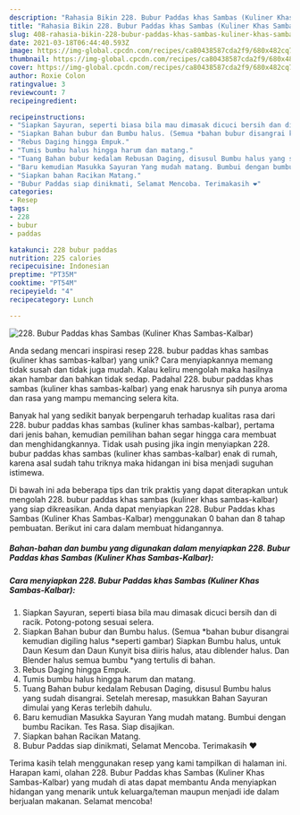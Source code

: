 ```yaml
---
description: "Rahasia Bikin 228. Bubur Paddas khas Sambas (Kuliner Khas Sambas-Kalbar), Bikin Ngiler"
title: "Rahasia Bikin 228. Bubur Paddas khas Sambas (Kuliner Khas Sambas-Kalbar), Bikin Ngiler"
slug: 408-rahasia-bikin-228-bubur-paddas-khas-sambas-kuliner-khas-sambas-kalbar-bikin-ngiler
date: 2021-03-18T06:44:40.593Z
image: https://img-global.cpcdn.com/recipes/ca80438587cda2f9/680x482cq70/228-bubur-paddas-khas-sambas-kuliner-khas-sambas-kalbar-foto-resep-utama.jpg
thumbnail: https://img-global.cpcdn.com/recipes/ca80438587cda2f9/680x482cq70/228-bubur-paddas-khas-sambas-kuliner-khas-sambas-kalbar-foto-resep-utama.jpg
cover: https://img-global.cpcdn.com/recipes/ca80438587cda2f9/680x482cq70/228-bubur-paddas-khas-sambas-kuliner-khas-sambas-kalbar-foto-resep-utama.jpg
author: Roxie Colon
ratingvalue: 3
reviewcount: 7
recipeingredient:

recipeinstructions:
- "Siapkan Sayuran, seperti biasa bila mau dimasak dicuci bersih dan di racik. Potong-potong sesuai selera."
- "Siapkan Bahan bubur dan Bumbu halus. (Semua *bahan bubur disangrai kemudian digiling halus *seperti gambar) Siapkan Bumbu halus, untuk Daun Kesum dan Daun Kunyit bisa diiris halus, atau diblender halus. Dan Blender halus semua bumbu *yang tertulis di bahan."
- "Rebus Daging hingga Empuk."
- "Tumis bumbu halus hingga harum dan matang."
- "Tuang Bahan bubur kedalam Rebusan Daging, disusul Bumbu halus yang sudah disangrai. Setelah meresap, masukkan Bahan Sayuran dimulai yang Keras terlebih dahulu."
- "Baru kemudian Masukka Sayuran Yang mudah matang. Bumbui dengan bumbu Racikan. Tes Rasa. Siap disajikan."
- "Siapkan bahan Racikan Matang."
- "Bubur Paddas siap dinikmati, Selamat Mencoba. Terimakasih ❤️"
categories:
- Resep
tags:
- 228
- bubur
- paddas

katakunci: 228 bubur paddas 
nutrition: 225 calories
recipecuisine: Indonesian
preptime: "PT35M"
cooktime: "PT54M"
recipeyield: "4"
recipecategory: Lunch

---
```



![228. Bubur Paddas khas Sambas (Kuliner Khas Sambas-Kalbar)](https://img-global.cpcdn.com/recipes/ca80438587cda2f9/680x482cq70/228-bubur-paddas-khas-sambas-kuliner-khas-sambas-kalbar-foto-resep-utama.jpg)

Anda sedang mencari inspirasi resep 228. bubur paddas khas sambas (kuliner khas sambas-kalbar) yang unik? Cara menyiapkannya memang tidak susah dan tidak juga mudah. Kalau keliru mengolah maka hasilnya akan hambar dan bahkan tidak sedap. Padahal 228. bubur paddas khas sambas (kuliner khas sambas-kalbar) yang enak harusnya sih punya aroma dan rasa yang mampu memancing selera kita.



Banyak hal yang sedikit banyak berpengaruh terhadap kualitas rasa dari 228. bubur paddas khas sambas (kuliner khas sambas-kalbar), pertama dari jenis bahan, kemudian pemilihan bahan segar hingga cara membuat dan menghidangkannya. Tidak usah pusing jika ingin menyiapkan 228. bubur paddas khas sambas (kuliner khas sambas-kalbar) enak di rumah, karena asal sudah tahu triknya maka hidangan ini bisa menjadi suguhan istimewa.


Di bawah ini ada beberapa tips dan trik praktis yang dapat diterapkan untuk mengolah 228. bubur paddas khas sambas (kuliner khas sambas-kalbar) yang siap dikreasikan. Anda dapat menyiapkan 228. Bubur Paddas khas Sambas (Kuliner Khas Sambas-Kalbar) menggunakan 0 bahan dan 8 tahap pembuatan. Berikut ini cara dalam membuat hidangannya.

<!--inarticleads1-->

##### Bahan-bahan dan bumbu yang digunakan dalam menyiapkan 228. Bubur Paddas khas Sambas (Kuliner Khas Sambas-Kalbar):





<!--inarticleads2-->

##### Cara menyiapkan 228. Bubur Paddas khas Sambas (Kuliner Khas Sambas-Kalbar):

1. Siapkan Sayuran, seperti biasa bila mau dimasak dicuci bersih dan di racik. Potong-potong sesuai selera.
1. Siapkan Bahan bubur dan Bumbu halus. (Semua *bahan bubur disangrai kemudian digiling halus *seperti gambar) Siapkan Bumbu halus, untuk Daun Kesum dan Daun Kunyit bisa diiris halus, atau diblender halus. Dan Blender halus semua bumbu *yang tertulis di bahan.
1. Rebus Daging hingga Empuk.
1. Tumis bumbu halus hingga harum dan matang.
1. Tuang Bahan bubur kedalam Rebusan Daging, disusul Bumbu halus yang sudah disangrai. Setelah meresap, masukkan Bahan Sayuran dimulai yang Keras terlebih dahulu.
1. Baru kemudian Masukka Sayuran Yang mudah matang. Bumbui dengan bumbu Racikan. Tes Rasa. Siap disajikan.
1. Siapkan bahan Racikan Matang.
1. Bubur Paddas siap dinikmati, Selamat Mencoba. Terimakasih ❤️




Terima kasih telah menggunakan resep yang kami tampilkan di halaman ini. Harapan kami, olahan 228. Bubur Paddas khas Sambas (Kuliner Khas Sambas-Kalbar) yang mudah di atas dapat membantu Anda menyiapkan hidangan yang menarik untuk keluarga/teman maupun menjadi ide dalam berjualan makanan. Selamat mencoba!
